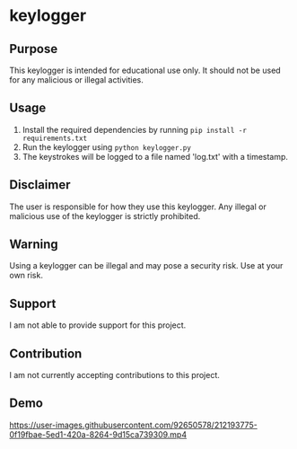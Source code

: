# keylogger

## Purpose
This keylogger is intended for educational use only. It should not be used for any malicious or illegal activities.

## Usage
1. Install the required dependencies by running `pip install -r requirements.txt`
2. Run the keylogger using `python keylogger.py`
3. The keystrokes will be logged to a file named 'log.txt' with a timestamp.

## Disclaimer
The user is responsible for how they use this keylogger. Any illegal or malicious use of the keylogger is strictly prohibited.

## Warning
Using a keylogger can be illegal and may pose a security risk. Use at your own risk.

## Support
I am not able to provide support for this project.

## Contribution
I am not currently accepting contributions to this project.

## Demo

https://user-images.githubusercontent.com/92650578/212193775-0f19fbae-5ed1-420a-8264-9d15ca739309.mp4

